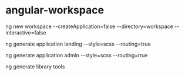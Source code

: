 # angular-workspace

ng new workspace --createApplication=false --directory=workspace --interactive=false

ng generate application landing --style=scss --routing=true

ng generate application admin --style=scss --routing=true

ng generate library tools   
